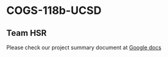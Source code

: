 # COGS-118b-UCSD

## Team HSR

Please check our project summary document at [Google docs]([https://docs.google.com/document/d/1raJx92zbdngDZjO0w39_ZIX23nMth__2-Rk7127_2Dw/edit](https://docs.google.com/document/d/1u4pyuIReanSVUEfqZUlf1O0_1O-5SWipdkSaX4BEVJc/edit?usp=sharing))
